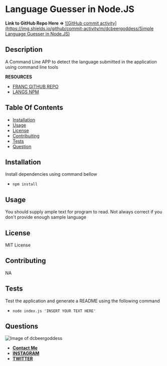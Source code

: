 # Language Guesser in Node.JS

**Link to GitHub Repo Here =>** [![GitHub commit activity](https://img.shields.io/github/commit-activity/m/dcbeergoddess/Simple Language Guesser in Node.JS)](https://github.com/dcbeergoddess/language_guesser)

## Description

A Command Line APP to detect the language submitted in the application using command line tools

**RESOURCES**
* [FRANC GITHUB REPO](https://github.com/wooorm/franc)
* [LANGS NPM](https://www.npmjs.com/package/langs)

## Table Of Contents

* [Installation](#installation)
* [Usage](#usage)
* [License](#license)
* [Contribuiting](#contributing)
* [Tests](#tests)
* [Question](#questions)

## Installation

Install dependencies using command bellow
- `npm install`

## Usage

You should supply ample text for program to read. Not always correct if you don't provide enough sample language

## License

MIT License

## Contributing

NA

## Tests

Test the application and generate a README using the following command
- `node index.js 'INSERT YOUR TEXT HERE'`

## Questions

![Image of dcbeergoddess](https://avatars.githubusercontent.com/u/59098488?v=4&s=200)
* [**Contact Me**](mailto:dcbeergoddess@gmail.com)
* [**INSTAGRAM**](https://www.instagram.com/dcbeergoddess/)
* [**TWITTER**](https://twitter.com/dcbeergoddess)